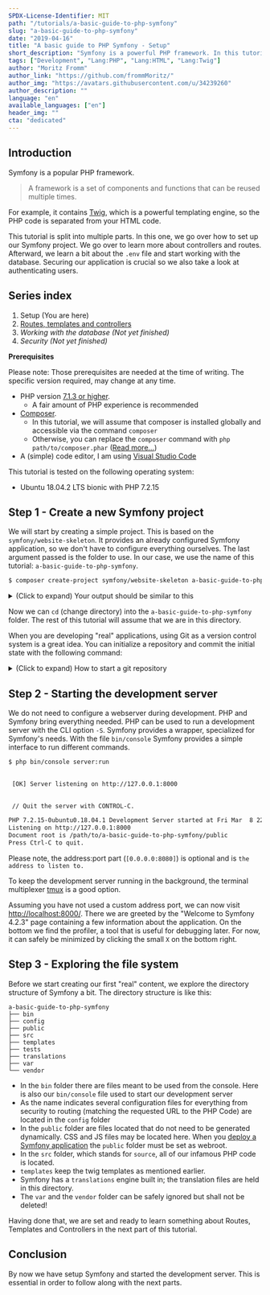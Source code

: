 ```yaml
---
SPDX-License-Identifier: MIT
path: "/tutorials/a-basic-guide-to-php-symfony"
slug: "a-basic-guide-to-php-symfony"
date: "2019-04-16"
title: "A basic guide to PHP Symfony - Setup"
short_description: "Symfony is a powerful PHP framework. In this tutorial series we will take a look at many parts of it. In this part we are going to setup a new symfony project."
tags: ["Development", "Lang:PHP", "Lang:HTML", "Lang:Twig"]
author: "Moritz Fromm"
author_link: "https://github.com/frommMoritz/"
author_img: "https://avatars.githubusercontent.com/u/34239260"
author_description: ""
language: "en"
available_languages: ["en"]
header_img: ""
cta: "dedicated"
---
```


## Introduction

Symfony is a popular PHP framework.

> A framework is a set of components and functions that can be reused multiple times.

For example, it contains [Twig](https://twig.symfony.com/), which is a powerful templating engine, so the PHP code is separated from your HTML code.

This tutorial is split into multiple parts. In this one, we go over how to set up our Symfony project. We go over to learn more about controllers and routes. Afterward, we learn a bit about the `.env` file and start working with the database. Securing our application is crucial so we also take a look at authenticating users.

## Series index

1. Setup (You are here)
2. [Routes, templates and controllers](/tutorials/a-basic-guide-to-php-symfony/routes-templates-and-controllers)
3. _Working with the database (Not yet finished)_
4. _Security (Not yet finished)_

**Prerequisites**

Please note: Those prerequisites are needed at the time of writing. The specific version required, may change at any time.

- PHP version [7.1.3 or higher](https://github.com/symfony/symfony/blob/master/composer.json#L19).
  - A fair amount of PHP experience is recommended
- [Composer](https://getcomposer.org/).
  - In this tutorial, we will assume that composer is installed globally and accessible via the command `composer`
  - Otherwise, you can replace the `composer` command with `php path/to/composer.phar` ([Read more...](https://getcomposer.org/doc/00-intro.md#locally))
- A (simple) code editor, I am using [Visual Studio Code](https://code.visualstudio.com/)

This tutorial is tested on the following operating system:

- Ubuntu 18.04.2 LTS bionic with PHP 7.2.15

## Step 1 - Create a new Symfony project

We will start by creating a simple project. This is based on the `symfony/website-skeleton`. It provides an already configured Symfony application, so we don't have to configure everything ourselves. The last argument passed is the folder to use. In our case, we use the name of this tutorial: `a-basic-guide-to-php-symfony`.

```bash
$ composer create-project symfony/website-skeleton a-basic-guide-to-php-symfony
```

<details>
    <summary>(Click to expand) Your output should be similar to this</summary>
    
``` bash
Installing symfony/website-skeleton (v4.2.3.5)
  - Installing symfony/website-skeleton (v4.2.3.5): Downloading (100%)
Created project in a-basic-guide-to-php-symfony
Loading composer repositories with package information
Installing dependencies (including require-dev) from lock file
Package operations: 99 installs, 0 updates, 0 removals
  - Installing ocramius/package-versions (1.4.0): Downloading (100%)
  - Installing symfony/flex (v1.2.0): Downloading (100%)

Prefetching 97 packages 🎶
  - Downloading (100%)

  - Installing symfony/polyfill-mbstring (v1.10.0): Loading from cache
  - Installing symfony/contracts (v1.0.2): Loading from cache[
  - Installing doctrine/lexer (v1.0.1): Loading from cache
  - Installing doctrine/annotations (v1.6.0): Loading from cache
  - Installing doctrine/reflection (v1.0.0): Loading from cache
  - Installing doctrine/event-manager (v1.0.0): Loading from cache
  - Installing doctrine/collections (v1.5.0): Loading from cache
  - Installing doctrine/cache (v1.8.0): Loading from cache
  - Installing doctrine/persistence (v1.1.0): Loading from cache
  - Installing symfony/doctrine-bridge (v4.2.3): Loading from cache
  - Installing doctrine/inflector (v1.3.0): Loading from cache
  - Installing doctrine/doctrine-cache-bundle (1.3.5): Loading from cache
  - Installing doctrine/instantiator (1.1.0): Loading from cache
  - Installing symfony/stopwatch (v4.2.3): Loading from cache
  - Installing symfony/console (v4.2.3): Loading from cache
  - Installing zendframework/zend-eventmanager (3.2.1): Loading from cache
  - Installing zendframework/zend-code (3.3.1): Loading from cache
  - Installing ocramius/proxy-manager (2.1.1): Loading from cache
  - Installing doctrine/dbal (v2.9.2): Loading from cache
  - Installing doctrine/migrations (v2.0.0): Loading from cache
  - Installing egulias/email-validator (2.1.7): Loading from cache
  - Installing jdorn/sql-formatter (v1.2.17): Loading from cache
  - Installing phpdocumentor/reflection-common (1.0.1): Loading from cache
  - Installing phpdocumentor/type-resolver (0.4.0): Loading from cache
  - Installing psr/cache (1.0.1): Loading from cache
  - Installing psr/container (1.0.0): Loading from cache
  - Installing psr/simple-cache (1.0.1): Loading from cache
  - Installing symfony/http-foundation (v4.2.3): Loading from cache
  - Installing symfony/event-dispatcher (v4.2.3): Loading from cache
  - Installing psr/log (1.1.0): Loading from cache
  - Installing symfony/debug (v4.2.3): Loading from cache
  - Installing symfony/http-kernel (v4.2.3): Loading from cache
  - Installing symfony/routing (v4.2.3): Loading from cache
  - Installing symfony/finder (v4.2.3): Loading from cache
  - Installing symfony/filesystem (v4.2.3): Loading from cache
  - Installing symfony/dependency-injection (v4.2.3): Loading from cache
  - Installing symfony/config (v4.2.3): Loading from cache
  - Installing symfony/var-exporter (v4.2.3): Loading from cache
  - Installing symfony/cache (v4.2.3): Loading from cache
  - Installing symfony/framework-bundle (v4.2.3): Loading from cache
  - Installing doctrine/common (v2.10.0): Loading from cache
  - Installing sensio/framework-extra-bundle (v5.2.4): Loading from cache
  - Installing symfony/asset (v4.2.3): Loading from cache
  - Installing symfony/dotenv (v4.2.3): Loading from cache
  - Installing symfony/expression-language (v4.2.3): Loading from cache
  - Installing symfony/inflector (v4.2.3): Loading from cache
  - Installing symfony/property-access (v4.2.3): Loading from cache
  - Installing symfony/options-resolver (v4.2.3): Loading from cache
  - Installing symfony/intl (v4.2.3): Loading from cache
  - Installing symfony/polyfill-intl-icu (v1.10.0): Loading from cache
  - Installing symfony/form (v4.2.3): Loading from cache
  - Installing monolog/monolog (1.24.0): Loading from cache
  - Installing symfony/monolog-bridge (v4.2.3): Loading from cache
  - Installing doctrine/orm (v2.6.3): Loading from cache
  - Installing doctrine/doctrine-bundle (1.10.2): Loading from cache
  - Installing doctrine/doctrine-migrations-bundle (v2.0.0): Loading from cache
  - Installing symfony/orm-pack (v1.0.6): Loading from cache
  - Installing symfony/security-core (v4.2.3): Loading from cache
  - Installing symfony/security-http (v4.2.3): Loading from cache
  - Installing symfony/security-guard (v4.2.3): Loading from cache
  - Installing symfony/security-csrf (v4.2.3): Loading from cache
  - Installing symfony/security-bundle (v4.2.3): Loading from cache
  - Installing symfony/serializer (v4.2.3): Loading from cache
  - Installing symfony/property-info (v4.2.3): Loading from cache
  - Installing webmozart/assert (1.4.0): Loading from cache
  - Installing phpdocumentor/reflection-docblock (4.3.0): Loading from cache
  - Installing symfony/serializer-pack (v1.0.2): Loading from cache
  - Installing swiftmailer/swiftmailer (v6.1.3): Loading from cache
  - Installing symfony/swiftmailer-bundle (v3.2.5): Loading from cache
  - Installing symfony/translation (v4.2.3): Loading from cache
  - Installing twig/twig (v2.6.2): Loading from cache
  - Installing symfony/twig-bridge (v4.2.3): Loading from cache
  - Installing symfony/validator (v4.2.3): Loading from cache
  - Installing psr/link (1.0.0): Loading from cache
  - Installing fig/link-util (1.0.0): Loading from cache
  - Installing symfony/web-link (v4.2.3): Loading from cache
  - Installing symfony/yaml (v4.2.3): Loading from cache
  - Installing symfony/process (v4.2.3): Loading from cache
  - Installing facebook/webdriver (1.6.0): Loading from cache
  - Installing symfony/polyfill-php72 (v1.10.0): Loading from cache
  - Installing symfony/var-dumper (v4.2.3): Loading from cache
  - Installing symfony/twig-bundle (v4.2.3): Loading from cache
  - Installing symfony/web-profiler-bundle (v4.2.3): Loading from cache
  - Installing symfony/profiler-pack (v1.0.4): Loading from cache
  - Installing symfony/monolog-bundle (v3.3.1): Loading from cache
  - Installing symfony/debug-bundle (v4.2.3): Loading from cache
  - Installing easycorp/easy-log-handler (v1.0.7): Loading from cache
  - Installing symfony/debug-pack (v1.0.7): Loading from cache
  - Installing symfony/dom-crawler (v4.2.3): Loading from cache
  - Installing nikic/php-parser (v4.2.1): Loading from cache
  - Installing symfony/maker-bundle (v1.11.3): Loading from cache
  - Installing symfony/phpunit-bridge (v4.2.3): Loading from cache
  - Installing symfony/browser-kit (v4.2.3): Loading from cache
  - Installing symfony/panther (v0.3.0): Loading from cache
  - Installing symfony/css-selector (v4.2.3): Loading from cache
  - Installing symfony/test-pack (v1.0.5): Loading from cache
  - Installing symfony/web-server-bundle (v4.2.3): Loading from cache
Generating autoload files
ocramius/package-versions:  Generating version class...
ocramius/package-versions: ...done generating version class
Symfony operations: 21 recipes (8580e8191ddcf764ce7b97e69964e730)
  - Configuring symfony/flex (>=1.0): From github.com/symfony/recipes:master
  - Configuring symfony/framework-bundle (>=4.2): From github.com/symfony/recipes:master
  - Configuring doctrine/annotations (>=1.0): From github.com/symfony/recipes:master
  - Configuring doctrine/doctrine-cache-bundle (>=1.3.5): From auto-generated recipe
  - Configuring symfony/console (>=3.3): From github.com/symfony/recipes:master
  - Configuring symfony/routing (>=4.2): From github.com/symfony/recipes:master
  - Configuring sensio/framework-extra-bundle (>=5.2): From github.com/symfony/recipes:master
  - Configuring doctrine/doctrine-bundle (>=1.6): From github.com/symfony/recipes:master
  - Configuring doctrine/doctrine-migrations-bundle (>=1.2): From github.com/symfony/recipes:master
  - Configuring symfony/security-bundle (>=3.3): From github.com/symfony/recipes:master
  - Configuring symfony/swiftmailer-bundle (>=2.5): From github.com/symfony/recipes:master
  - Configuring symfony/translation (>=3.3): From github.com/symfony/recipes:master
  - Configuring symfony/validator (>=4.1): From github.com/symfony/recipes:master
  - Configuring symfony/twig-bundle (>=3.3): From github.com/symfony/recipes:master
  - Configuring symfony/web-profiler-bundle (>=3.3): From github.com/symfony/recipes:master
  - Configuring symfony/monolog-bundle (>=3.1): From github.com/symfony/recipes:master
  - Configuring symfony/debug-bundle (>=4.1): From github.com/symfony/recipes:master
  - Configuring easycorp/easy-log-handler (>=1.0): From github.com/symfony/recipes:master]
  - Configuring symfony/maker-bundle (>=1.0): From github.com/symfony/recipes:master
  - Configuring symfony/phpunit-bridge (>=4.1): From github.com/symfony/recipes:master
  - Configuring symfony/web-server-bundle (>=3.3): From github.com/symfony/recipes:master
Executing script cache:clear [OK]
Executing script assets:install public [OK]

Some files may have been created or updated to configure your new packages.
Please review, edit and commit them: these files are yours.

              
 What's next?
              

  * Run your application:
    1. Change to the project directory
    2. Create your code repository with the git init command
    3. Run composer require server --dev to install the development web server or configure another supported web server https://symfony.com/doc/current/setup/web_server_configuration.html

  * Read the documentation at https://symfony.com/doc

                        
 Database Configuration
                        

  * Modify your DATABASE_URL config in .env

  * Configure the driver (mysql) and
    server_version (5.7) in config/packages/doctrine.yaml

              
 How to test?
              

  * Write test cases in the tests/ folder
  * Run php bin/phpunit
```

</details>

Now we can `cd` (change directory) into the `a-basic-guide-to-php-symfony` folder. The rest of this tutorial will assume that we are in this directory.

When you are developing "real" applications, using Git as a version control system is a great idea. You can initialize a repository and commit the initial state with the following command:
<details>
    <summary>(Click to expand) How to start a git repository</summary>

```bash
$ git init
Initialized empty Git repository in /path/to/a-basic-guide-to-php-symfony/.git/
$ git add . # "Stage" all new files
$ git commit -m "Initial commit" # Commit, "takes a snapshot", the current state
[master (root-commit) f98ccb9] Initial commit
 49 files changed, 7412 insertions(+)
 create mode 100644 .env
 create mode 100644 .env.test
 create mode 100644 .gitignore
 create mode 100755 bin/console
 create mode 100755 bin/phpunit
 create mode 100644 composer.json
 create mode 100644 composer.lock
 create mode 100644 config/bootstrap.php
 create mode 100644 config/bundles.php
 create mode 100644 config/packages/cache.yaml
 create mode 100644 config/packages/dev/debug.yaml
 create mode 100644 config/packages/dev/easy_log_handler.yaml
 create mode 100644 config/packages/dev/monolog.yaml
 create mode 100644 config/packages/dev/routing.yaml
 create mode 100644 config/packages/dev/swiftmailer.yaml
 create mode 100644 config/packages/dev/web_profiler.yaml
 create mode 100644 config/packages/doctrine.yaml
 create mode 100644 config/packages/doctrine_migrations.yaml
 create mode 100644 config/packages/framework.yaml
 create mode 100644 config/packages/prod/doctrine.yaml
 create mode 100644 config/packages/prod/monolog.yaml
 create mode 100644 config/packages/routing.yaml
 create mode 100644 config/packages/security.yaml
 create mode 100644 config/packages/sensio_framework_extra.yaml
 create mode 100644 config/packages/swiftmailer.yaml
 create mode 100644 config/packages/test/framework.yaml
 create mode 100644 config/packages/test/monolog.yaml
 create mode 100644 config/packages/test/routing.yaml
 create mode 100644 config/packages/test/swiftmailer.yaml
 create mode 100644 config/packages/test/web_profiler.yaml
 create mode 100644 config/packages/translation.yaml
 create mode 100644 config/packages/twig.yaml
 create mode 100644 config/packages/validator.yaml
 create mode 100644 config/routes.yaml
 create mode 100644 config/routes/annotations.yaml
 create mode 100644 config/routes/dev/twig.yaml
 create mode 100644 config/routes/dev/web_profiler.yaml
 create mode 100644 config/services.yaml
 create mode 100644 phpunit.xml.dist
 create mode 100644 public/index.php
 create mode 100644 src/Controller/.gitignore
 create mode 100644 src/Entity/.gitignore
 create mode 100644 src/Kernel.php
 create mode 100644 src/Migrations/.gitignore
 create mode 100644 src/Repository/.gitignore
 create mode 100644 symfony.lock
 create mode 100644 templates/base.html.twig
 create mode 100644 tests/.gitignore
 create mode 100644 translations/.gitignore
```

</details>

## Step 2 - Starting the development server

We do not need to configure a webserver during development. PHP and Symfony bring everything needed. PHP can be used to run a development server with the CLI option `-S`. Symfony provides a wrapper, specialized for Symfony's needs. With the file `bin/console` Symfony provides a simple interface to run different commands.

```bash
$ php bin/console server:run

                                                                                                                        
 [OK] Server listening on http://127.0.0.1:8000                                                                         
                                                                                                                        

 // Quit the server with CONTROL-C.

PHP 7.2.15-0ubuntu0.18.04.1 Development Server started at Fri Mar  8 22:23:14 2019
Listening on http://127.0.0.1:8000
Document root is /path/to/a-basic-guide-to-php-symfony/public
Press Ctrl-C to quit.

```

Please note, the address:port part (`[0.0.0.0:8080]`) is optional and is `the address to listen to.`

To keep the development server running in the background, the terminal multiplexer [tmux](https://www.hamvocke.com/blog/a-quick-and-easy-guide-to-tmux/) is a good option.

Assuming you have not used a custom address port, we can now visit [http://localhost:8000/](http://localhost:8000/). There we are greeted by the "Welcome to Symfony 4.2.3" page containing a few information about the application. On the bottom we find the profiler, a tool that is useful for debugging later. For now, it can safely be minimized by clicking the small `X` on the bottom right.

## Step 3 - Exploring the file system

Before we start creating our first "real" content, we explore the directory structure of Symfony a bit. The directory structure is like this:

```tree
a-basic-guide-to-php-symfony
├── bin
├── config
├── public
├── src
├── templates
├── tests
├── translations
├── var
└── vendor
```

- In the `bin` folder there are files meant to be used from the console. Here is also our `bin/console` file used to start our development server
- As the name indicates several configuration files for everything from security to routing (matching the requested URL to the PHP Code) are located in the `config` folder
- In the `public` folder are files located that do not need to be generated dynamically. CSS and JS files may be located here. When you [deploy a Symfony application](https://symfony.com/doc/current/deployment.html) the `public` folder must be set as webroot.
- In the `src` folder, which stands for `source`, all of our infamous PHP code is located.
- `templates` keep the twig templates as mentioned earlier.
- Symfony has a `translations` engine built in; the translation files are held in this directory.
- The `var` and the `vendor` folder can be safely ignored but shall not be deleted!

Having done that, we are set and ready to learn something about Routes, Templates and Controllers in the next part of this tutorial.

## Conclusion

By now we have setup Symfony and started the development server. This is essential in order to follow along with the next parts.

<!---

Contributors's Certificate of Origin

By making a contribution to this project, I certify that:

(a) The contribution was created in whole or in part by me and I have
    the right to submit it under the license indicated in the file; or

(b) The contribution is based upon previous work that, to the best of my
    knowledge, is covered under an appropriate license and I have the
    right under that license to submit that work with modifications,
    whether created in whole or in part by me, under the same license
    (unless I am permitted to submit under a different license), as
    indicated in the file; or

(c) The contribution was provided directly to me by some other person
    who certified (a), (b) or (c) and I have not modified it.

(d) I understand and agree that this project and the contribution are
    public and that a record of the contribution (including all personal
    information I submit with it, including my sign-off) is maintained
    indefinitely and may be redistributed consistent with this project
    or the license(s) involved.

Signed-off-by: Moritz Fromm <git@moritz-fromm.de>

-->
